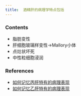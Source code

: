 ```yaml
---
title:  酒精肝的病理学特点包括
--- 
```


### Contents
- 脂肪变性
- 肝细胞玻璃样变性→Mallory小体
- 点灶状坏死
- 中性粒细胞浸润

### References
- [如何记忆丙肝特有的病理表现](/如何记忆丙肝特有的病理表现)
- [如何记忆乙肝特有的病理表现](/如何记忆乙肝特有的病理表现)
